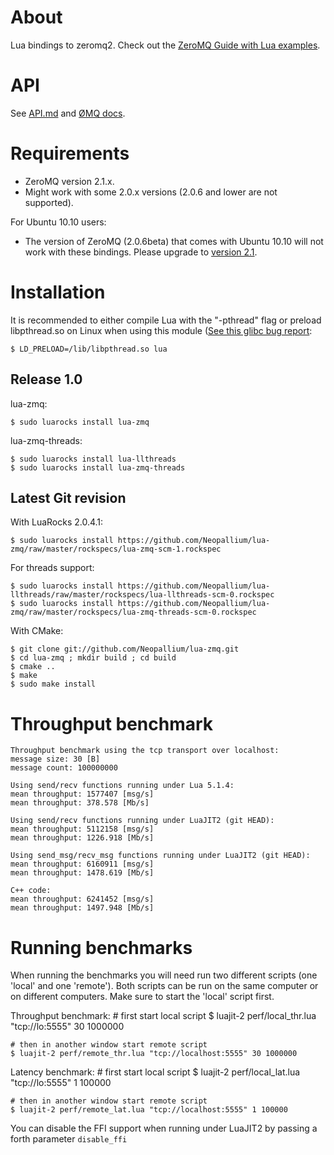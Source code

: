 About
=====

Lua bindings to zeromq2.  Check out the [ZeroMQ Guide with Lua examples](http://zguide.zeromq.org/lua:all).

API
===

See [API.md](https://github.com/Neopallium/lua-zmq/blob/master/API.md) and
[ØMQ docs](http://api.zero.mq/2-1-3:_start).

Requirements
============

* ZeroMQ version 2.1.x.
* Might work with some 2.0.x versions (2.0.6 and lower are not supported).

For Ubuntu 10.10 users:

* The version of ZeroMQ (2.0.6beta) that comes with Ubuntu 10.10 will not work with these bindings.  Please upgrade to [version 2.1](http://fanf42.blogspot.com/2011/02/installing-zeromq-and-java-bindings-on.html).

Installation
============

It is recommended to either compile Lua with the "-pthread" flag or preload libpthread.so on Linux when using this module ([See this glibc bug report](http://sourceware.org/bugzilla/show_bug.cgi?id=10652):

	$ LD_PRELOAD=/lib/libpthread.so lua


Release 1.0
-----------

lua-zmq:

	$ sudo luarocks install lua-zmq

lua-zmq-threads:

	$ sudo luarocks install lua-llthreads
	$ sudo luarocks install lua-zmq-threads


Latest Git revision
-------------------

With LuaRocks 2.0.4.1:

	$ sudo luarocks install https://github.com/Neopallium/lua-zmq/raw/master/rockspecs/lua-zmq-scm-1.rockspec

For threads support:

	$ sudo luarocks install https://github.com/Neopallium/lua-llthreads/raw/master/rockspecs/lua-llthreads-scm-0.rockspec
	$ sudo luarocks install https://github.com/Neopallium/lua-zmq/raw/master/rockspecs/lua-zmq-threads-scm-0.rockspec

With CMake:

	$ git clone git://github.com/Neopallium/lua-zmq.git
	$ cd lua-zmq ; mkdir build ; cd build
	$ cmake ..
	$ make
	$ sudo make install

Throughput benchmark
====================

	Throughput benchmark using the tcp transport over localhost:
	message size: 30 [B]
	message count: 100000000
	
	Using send/recv functions running under Lua 5.1.4:
	mean throughput: 1577407 [msg/s]
	mean throughput: 378.578 [Mb/s]
	
	Using send/recv functions running under LuaJIT2 (git HEAD):
	mean throughput: 5112158 [msg/s]
	mean throughput: 1226.918 [Mb/s]
	
	Using send_msg/recv_msg functions running under LuaJIT2 (git HEAD):
	mean throughput: 6160911 [msg/s]
	mean throughput: 1478.619 [Mb/s]
	
	C++ code:
	mean throughput: 6241452 [msg/s]
	mean throughput: 1497.948 [Mb/s]


Running benchmarks
==================

When running the benchmarks you will need run two different scripts (one 'local' and one 'remote').  Both scripts can be run on the same computer or on different computers.  Make sure to start the 'local' script first.

Throughput benchmark:
	# first start local script
	$ luajit-2 perf/local_thr.lua "tcp://lo:5555" 30 1000000
	
	# then in another window start remote script
	$ luajit-2 perf/remote_thr.lua "tcp://localhost:5555" 30 1000000

Latency benchmark:
	# first start local script
	$ luajit-2 perf/local_lat.lua "tcp://lo:5555" 1 100000
	
	# then in another window start remote script
	$ luajit-2 perf/remote_lat.lua "tcp://localhost:5555" 1 100000

You can disable the FFI support when running under LuaJIT2 by passing a forth parameter `disable_ffi`

